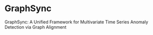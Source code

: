 # GraphSync
GraphSync: A Unified Framework for  Multivariate Time Series Anomaly Detection via Graph Alignment
